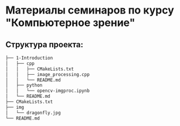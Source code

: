 # Материалы семинаров по курсу "Компьютерное зрение" 

## Структура проекта:

```bash
├── 1-Introduction
│   ├── cpp
│   │   ├── CMakeLists.txt
│   │   ├── image_processing.cpp
│   │   └── README.md
│   ├── python
│   │   └── opencv-imgproc.ipynb
│   └── README.md
├── CMakeLists.txt
├── img
│   └── dragonfly.jpg
└── README.md
```